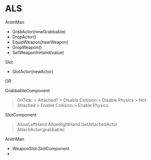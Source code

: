 # ALS

AnimMan
- GrabActor(newGrabbable)
- DropActor()
- EquipWeapon(newWeapon)
- DropWeapon()
- SetWeaponInHand(value)

Slot
- SlotActor(newActor)


OR

GrabbableComponent
> OnTick:
	> Attached?
		> Disable Collision
		> Disable Physics
	> Not Attached
		> Enable Collision
		> Enable Physics

SlotComponent
> AllowLeftHand
> AllowRightHand
> GetAttachedActor
> AttachActor(grabbable)

AnimMan
- WeaponSlot:SlotComponent
- 